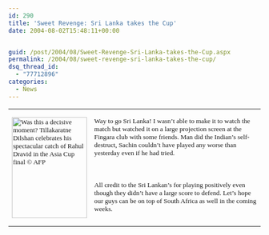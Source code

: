 ```yaml
---
id: 290
title: 'Sweet Revenge: Sri Lanka takes the Cup'
date: 2004-08-02T15:48:11+00:00


guid: /post/2004/08/Sweet-Revenge-Sri-Lanka-takes-the-Cup.aspx
permalink: /2004/08/sweet-revenge-sri-lanka-takes-the-cup/
dsq_thread_id:
  - "77712896"
categories:
  - News
---
```



<div class=Section1>

<table class=MsoTableGrid border=1 cellspacing=0 cellpadding=0
 style='border-collapse:collapse;border:none'>
 <tr>
  <td valign=top style='border:none;padding:0in 5.4pt 0in 5.4pt'>
  <p class=MsoNormal><span style='font-size:10.0pt;font-family:Verdana'><img
  width=150 height=202 src="{{ site.url }}{{ site.baseurl }}/wp-content/uploads/contentbinary/image0011.jpg"
  alt="Was this a decisive moment? Tillakaratne Dilshan celebrates his spectacular catch of Rahul Dravid in the Asia Cup final  &copy; AFP"
  border=0></span></p>
  </td>
  <td valign=top style='border:none;padding:0in 5.4pt 0in 5.4pt'>
  <p class=MsoNormal><span style='font-size:10.0pt;font-family:Verdana'>Way to
  go Sri Lanka! I wasn&#8217;t able to make it to watch the match but watched
  it on a large projection screen at the Fingara club with some friends. Man
  did the Indian&#8217;s self-destruct, Sachin couldn&#8217;t have played any
  worse than yesterday even if he had tried.</span></p>
  <p class=MsoNormal><span style='font-size:10.0pt;font-family:Verdana'>&nbsp;</span></p>
  <p class=MsoNormal><span style='font-size:10.0pt;font-family:Verdana'>All
  credit to the Sri Lankan&#8217;s for playing positively even though they didn&#8217;t
  have a large score to defend. Let&#8217;s hope our guys can be on top of
  South Africa as well in the coming weeks.</span></p>
  </td>
 </tr>
</table>

<p class=MsoNormal><span style='font-size:10.0pt;font-family:Verdana'>&nbsp;</span></p>

</div>

